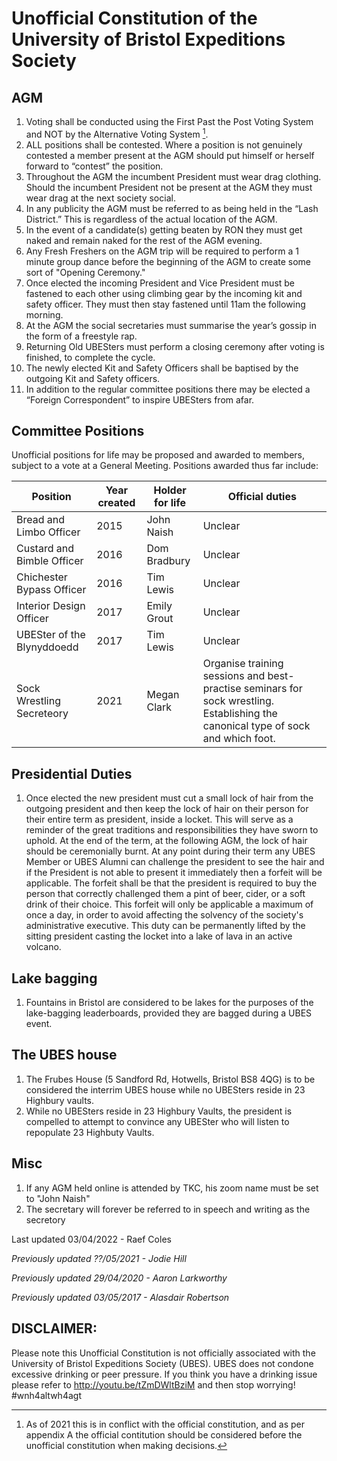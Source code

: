 # Unofficial Constitution of the University of Bristol Expeditions Society

## AGM
1. Voting shall be conducted using the First Past the Post Voting System and NOT by the Alternative Voting System [^1].
2. ALL positions shall be contested. Where a position is not genuinely contested a member present at the AGM should put himself or herself forward to “contest” the position.
3. Throughout the AGM the incumbent President must wear drag clothing.  Should the incumbent President not be present at the AGM they must wear drag at the next society social.
4. In any publicity the AGM must be referred to as being held in the “Lash District.” This is regardless of the actual location of the AGM.
5. In the event of a candidate(s) getting beaten by RON they must get naked and remain naked for the rest of the AGM evening.
6. Any Fresh Freshers on the AGM trip will be required to perform a 1 minute group dance before the beginning of the AGM to create some sort of "Opening Ceremony."
7. Once elected the incoming President and Vice President must be fastened to each other using climbing gear by the incoming kit and safety officer.  They must then stay fastened until 11am the following morning.
8. At the AGM the social secretaries must summarise the year’s gossip in the form of a freestyle rap.
9. Returning Old UBESters must perform a closing ceremony after voting is finished, to complete the cycle.
10. The newly elected Kit and Safety Officers shall be baptised by the outgoing Kit and Safety officers.
11. In addition to the regular committee positions there may be elected a “Foreign Correspondent” to inspire UBESters from afar.

[^1]: As of 2021 this is in conflict with the official constitution, and as per appendix A the official contitution should be considered before the unofficial constitution when making decisions.

## Committee Positions

Unofficial positions for life may be proposed and awarded to members, subject to a vote at a General Meeting. Positions awarded thus far include:

| Position                   | Year created | Holder for life | Official duties                                                                                                                   |
|----------------------------|--------------|-----------------|-----------------------------------------------------------------------------------------------------------------------------------|
| Bread and Limbo Officer    | 2015         | John Naish      | Unclear                                                                                                                           |
| Custard and Bimble Officer | 2016         | Dom Bradbury    | Unclear                                                                                                                           |
| Chichester Bypass Officer  | 2016         | Tim Lewis       | Unclear                                                                                                                           |
| Interior Design Officer    | 2017         | Emily Grout     | Unclear                                                                                                                           |
| UBESter of the Blynyddoedd | 2017         | Tim Lewis       | Unclear                                                                                                                           |
| Sock Wrestling Secreteory  | 2021         | Megan Clark     | Organise training sessions and best-practise seminars for sock wrestling. Establishing the canonical type of sock and which foot. |

## Presidential Duties

1. Once elected the new president must cut a small lock of hair from the outgoing president and then keep the lock of hair on their person for their entire term as president, inside a locket. This will serve as a reminder of the great traditions and responsibilities they have sworn to uphold. At the end of the term, at the following AGM, the lock of hair should be ceremonially burnt. At any point during their term any UBES Member or UBES Alumni can challenge the president to see the hair and if the President is not able to present it immediately then a forfeit will be applicable. The forfeit shall be that the president is required to buy the person that correctly challenged them a pint of beer, cider, or a soft drink of their choice. This forfeit will only be applicable a maximum of once a day, in order to avoid affecting the solvency of the society's administrative executive. This duty can be permanently lifted by the sitting president casting the locket into a lake of lava in an active volcano.

## Lake bagging

1. Fountains in Bristol are considered to be lakes for the purposes of the
   lake-bagging leaderboards, provided they are bagged during a UBES event.

## The UBES house

1. The Frubes House (5 Sandford Rd, Hotwells, Bristol BS8 4QG) is to be considered the interrim UBES house while no UBESters reside in 23 Highbury vaults.
2. While no UBESters reside in 23 Highbury Vaults, the president is compelled to attempt to convince any UBESter who will listen to repopulate 23 Highbuty Vaults.

## Misc

1. If any AGM held online is attended by TKC, his zoom name must be set to "John Naish"
2. The secretary will forever be referred to in speech and writing as the secretory

Last updated 03/04/2022 - Raef Coles

_Previously updated ??/05/2021 - Jodie Hill_

_Previously updated 29/04/2020 - Aaron Larkworthy_

_Previously updated 03/05/2017 - Alasdair Robertson_

## DISCLAIMER:

Please note this Unofficial Constitution is not officially associated with the University of Bristol Expeditions Society (UBES). UBES does not condone excessive drinking or peer pressure. If you think you have a drinking issue please refer to http://youtu.be/tZmDWltBziM and then stop worrying!  \#wnh4altwh4agt
